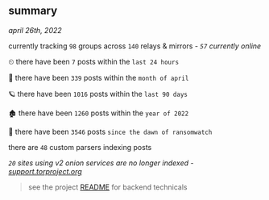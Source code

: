 
## summary
_april 26th, 2022_

currently tracking `98` groups across `140` relays & mirrors - _`57` currently online_

⏲ there have been `7` posts within the `last 24 hours`

🦈 there have been `339` posts within the `month of april`

🪐 there have been `1016` posts within the `last 90 days`

🏚 there have been `1260` posts within the `year of 2022`

🦕 there have been `3546` posts `since the dawn of ransomwatch`

there are `48` custom parsers indexing posts

_`20` sites using v2 onion services are no longer indexed - [support.torproject.org](https://support.torproject.org/onionservices/v2-deprecation/)_

> see the project [README](https://github.com/thetanz/ransomwatch#ransomwatch--) for backend technicals
